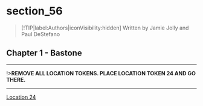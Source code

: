 
# section_56

>[!TIP|label:Authors|iconVisibility:hidden]
>Written by Jamie Jolly and Paul DeStefano

## Chapter 1 - Bastone

---

!>**REMOVE ALL LOCATION TOKENS. PLACE LOCATION TOKEN 24 AND GO THERE.** 

---

[Location 24](output/chapter1/section_71.md)


